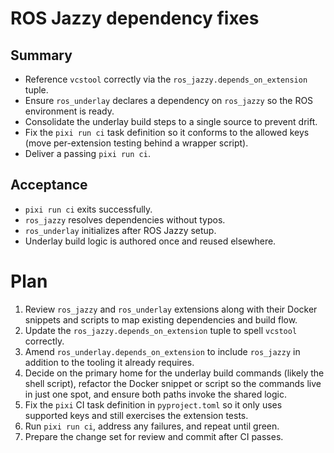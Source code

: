 # ROS Jazzy dependency fixes

## Summary
- Reference `vcstool` correctly via the `ros_jazzy.depends_on_extension` tuple.
- Ensure `ros_underlay` declares a dependency on `ros_jazzy` so the ROS environment is ready.
- Consolidate the underlay build steps to a single source to prevent drift.
- Fix the `pixi run ci` task definition so it conforms to the allowed keys (move per-extension testing behind a wrapper script).
- Deliver a passing `pixi run ci`.

## Acceptance
- `pixi run ci` exits successfully.
- `ros_jazzy` resolves dependencies without typos.
- `ros_underlay` initializes after ROS Jazzy setup.
- Underlay build logic is authored once and reused elsewhere.

# Plan

1. Review `ros_jazzy` and `ros_underlay` extensions along with their Docker snippets and scripts to map existing dependencies and build flow.
2. Update the `ros_jazzy.depends_on_extension` tuple to spell `vcstool` correctly.
3. Amend `ros_underlay.depends_on_extension` to include `ros_jazzy` in addition to the tooling it already requires.
4. Decide on the primary home for the underlay build commands (likely the shell script), refactor the Docker snippet or script so the commands live in just one spot, and ensure both paths invoke the shared logic.
5. Fix the `pixi` CI task definition in `pyproject.toml` so it only uses supported keys and still exercises the extension tests.
6. Run `pixi run ci`, address any failures, and repeat until green.
7. Prepare the change set for review and commit after CI passes.
